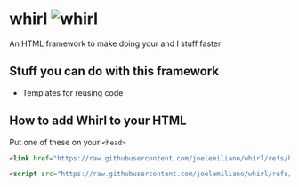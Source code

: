 # whirl ![whirl](https://github.com/googlefonts/noto-emoji/blob/main/png/32/emoji_u1f300.png?raw=true)
An HTML framework to make doing your and I stuff faster

## Stuff you can do with this framework
* Templates for reusing code

## How to add Whirl to your HTML
Put one of these on your ``<head>``

```html
<link href="https://raw.githubusercontent.com/joelemiliano/whirl/refs/heads/main/whirl.js" rel="stylesheet" crossorigin="anonymous">
```

```html
<script src="https://raw.githubusercontent.com/joelemiliano/whirl/refs/heads/main/whirl.js" crossorigin="anonymous"></script>
```
